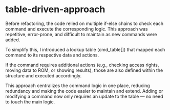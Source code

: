 # table-driven-approach

Before refactoring, the code relied on multiple if-else chains to check each command and execute the corresponding logic. This approach was repetitive, error-prone, and difficult to maintain as new commands were added.

To simplify this, I introduced a lookup table (cmd_table[]) that mapped each command to its respective data and actions.

If the command requires additional actions (e.g., checking access rights, moving data to ROM, or showing results), those are also defined within the structure and executed accordingly.

This approach centralizes the command logic in one place, reducing redundancy and making the code easier to maintain and extend. Adding or modifying a command now only requires an update to the table — no need to touch the main logic.
